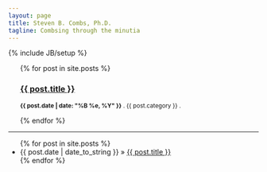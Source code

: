 ```yaml
---
layout: page
title: Steven B. Combs, Ph.D.
tagline: Combsing through the minutia
---
```

{% include JB/setup %}

<ul class="posts">
{% for post in site.posts %}    
    <h3><a href="{{ post.url }}">{{ post.title }}</a></h3>
    <p><small><strong>{{ post.date | date: "%B %e, %Y" }}</strong> . {{ post.category }} . <a href="http://stevencombs.github.com{{ post.url }}"></a></small></p>            
{% endfor %}
</ul>

---

<ul class="posts">
{% for post in site.posts %}
   <li><span>{{ post.date | date_to_string }}</span> &raquo; <a href="{{ BASE_PATH }}{{ post.url }}">{{ post.title }}</a></li>
{% endfor %}
</ul>